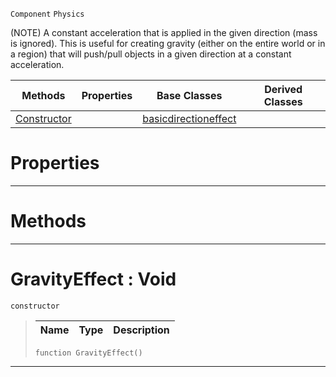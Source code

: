  `Component` `Physics`



(NOTE) A constant acceleration that is applied in the given direction (mass is ignored). This is useful for creating gravity (either on the entire world or in a region) that will push/pull objects in a given direction at a constant acceleration.

|Methods|Properties|Base Classes|Derived Classes|
|---|---|---|---|
|[ Constructor](https://github.com/ArendDanielek/ZeroDocsTest/blob/master/code_reference/class_reference/gravityeffect.markdown#gravityeffect-void)| |[basicdirectioneffect](https://github.com/ArendDanielek/ZeroDocsTest/blob/master/code_reference/class_reference/basicdirectioneffect.markdown)| |


 #  Properties


---  
 #  Methods


---  
 #  GravityEffect : Void

 `constructor`

> 
> |Name|Type|Description|
> |---|---|---|
> ``` lang=cpp, name=Zilch
> function GravityEffect()
> ``` 


---  
 
  
  
  
  
  
  
  

 